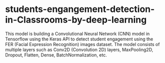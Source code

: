 # students-engangement-detection-in-Classrooms-by-deep-learning
This model is building a Convolutional Neural Network (CNN) model in Tensorflow using the Keras API to detect student engagement using the FER (Facial Expression Recognition) images dataset. The model consists of multiple layers such as Conv2D (Convolution 2D) layers, MaxPooling2D, Dropout, Flatten, Dense, BatchNormalization, etc. 
